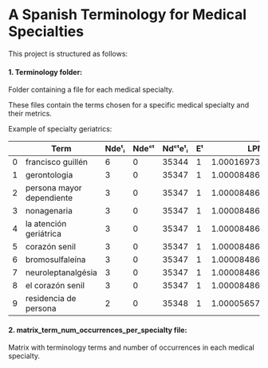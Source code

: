 # A Spanish Terminology for Medical Specialties

This project is structured as follows:

#### 1. Terminology folder:

Folder containing a file for each medical specialty.

These files contain the terms chosen for a specific medical specialty and their metrics.

Example of specialty geriatrics:

|| Term| Ndeᵗᵢ| Ndeᶜᵗ| Ndᶜᵗeᵗᵢ| Eᵗ| LPM| TGM| LRM|
| --- | --- | --- | --- | --- | --- | --- | --- | --- |
|0| francisco guillén| 6| 0| 35344| 1| 1.0001697312588402| 1.0| 1.0001697312588402|
|1| gerontologia| 3| 0| 35347| 1| 1.00008486562942| 1.0| 1.00008486562942|
|2| persona mayor dependiente| 3| 0| 35347| 1| 1.00008486562942| 1.0| 1.00008486562942|
|3| nonagenaria| 3| 0| 35347| 1| 1.00008486562942| 1.0| 1.00008486562942|
|4| la atención geriátrica| 3| 0| 35347| 1| 1.00008486562942| 1.0| 1.00008486562942|
|5| corazón senil| 3| 0| 35347| 1| 1.00008486562942| 1.0| 1.00008486562942|
|6| bromosulfaleína| 3| 0| 35347| 1| 1.00008486562942| 1.0| 1.00008486562942|
|7| neuroleptanalgésia| 3| 0| 35347| 1| 1.00008486562942| 1.0| 1.00008486562942|
|8| el corazón senil| 3| 0| 35347| 1| 1.00008486562942| 1.0| 1.00008486562942|
|9| residencia de persona| 2| 0| 35348| 1| 1.0000565770862802| 1.0| 1.0000565770862802

#### 2. matrix_term_num_occurrences_per_specialty file:

Matrix with terminology terms and number of occurrences in each medical specialty.
